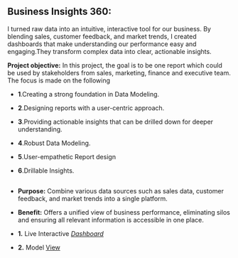 ## Business Insights 360:

I turned raw data into an intuitive, interactive tool for our business. By blending sales, customer feedback, and market trends, I created dashboards that make understanding our performance easy and engaging.They transform complex data into clear, actionable insights.

**Project objective:**
In this project, the goal is to be one report which could be used by stakeholders from sales, marketing, finance and executive team. The focus is made on the following

- **1**.Creating a strong foundation in Data Modeling.
- **2**.Designing reports with a user-centric approach.
- **3**.Providing actionable insights that can be drilled down for deeper understanding.
- **4**.Robust Data Modeling.
- **5**.User-empathetic Report design
- **6**.Drillable Insights.
  
  ## 
- **Purpose:** Combine various data sources such as sales data, customer feedback, and market trends into a single platform.
- **Benefit:** Offers a unified view of business performance, eliminating silos and ensuring all relevant information is accessible in one place.

- **1.** Live Interactive _[Dashboard](https://app.powerbi.com/view?r=eyJrIjoiY2UxMmE4N2EtYjJkNy00NTBjLTg1YjgtOTU0NTY3OGJkMmFmIiwidCI6ImM2ZTU0OWIzLTVmNDUtNDAzMi1hYWU5LWQ0MjQ0ZGM1YjJjNCJ9)_
- **2.** Model [View](https://github.com/Gunajhansi2312/PowerBI/blob/main/Model%20View%20of%20Business%20Insights%20360.pdf)
